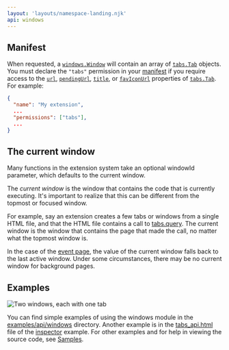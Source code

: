 ```yaml
---
layout: 'layouts/namespace-landing.njk'
api: windows
---
```


## Manifest

When requested, a [`windows.Window`][1] will contain an array of [`tabs.Tab`][2] objects. You must
declare the `"tabs"` permission in your [manifest][3] if you require access to the [`url`][4],
[`pendingUrl`][5], [`title`][6], or [`favIconUrl`][7] properties of [`tabs.Tab`][8]. For example:

```json
{
  "name": "My extension",
  ...
  "permissions": ["tabs"],
  ...
}
```

## The current window

Many functions in the extension system take an optional windowId parameter, which defaults to the
current window.

The _current window_ is the window that contains the code that is currently executing. It's
important to realize that this can be different from the topmost or focused window.

For example, say an extension creates a few tabs or windows from a single HTML file, and that the
HTML file contains a call to [tabs.query][9]. The current window is the window that contains the
page that made the call, no matter what the topmost window is.

In the case of the [event page][10], the value of the current window falls back to the last active
window. Under some circumstances, there may be no current window for background pages.

## Examples

![Two windows, each with one tab](/windows.png)

You can find simple examples of using the windows module in the [examples/api/windows][11]
directory. Another example is in the [tabs_api.html][12] file of the [inspector][13] example. For
other examples and for help in viewing the source code, see [Samples][14].

[1]: #type-Window
[2]: /docs/extensions/tabs#type-Tab
[3]: /docs/extensions/manifest
[4]: /docs/extensions/tabs#property-Tab-url
[5]: /docs/extensions/tabs#property-Tab-pendingUrl
[6]: /docs/extensions/tabs#property-Tab-title
[7]: /docs/extensions/tabs#property-Tab-favIconUrl
[8]: /docs/extensions/tabs#type-Tab
[9]: /docs/extensions/tabs#method-query
[10]: /docs/extensions/event_pages
[11]:
  https://chromium.googlesource.com/chromium/src/+/master/chrome/common/extensions/docs/examples/api/windows/
[12]:
  https://chromium.googlesource.com/chromium/src/+/master/chrome/common/extensions/docs/examples/api/tabs/inspector/tabs_api.html
[13]:
  https://chromium.googlesource.com/chromium/src/+/master/chrome/common/extensions/docs/examples/api/tabs/inspector/
[14]: /docs/extensions/samples
